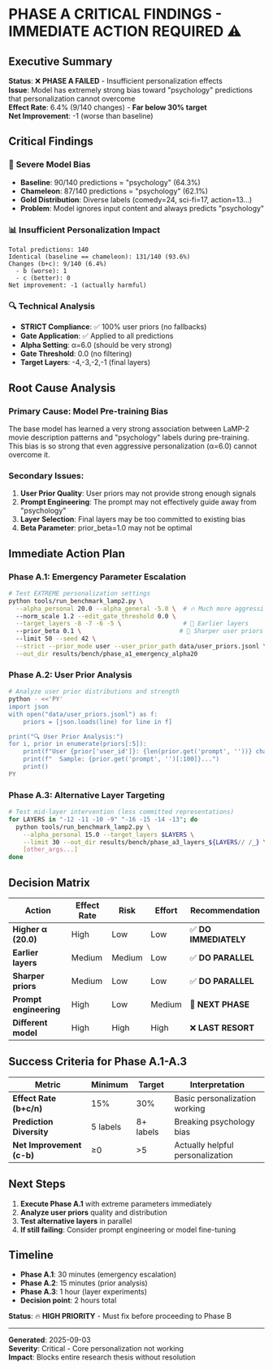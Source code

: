 # PHASE A CRITICAL FINDINGS - IMMEDIATE ACTION REQUIRED ⚠️

## Executive Summary

**Status**: ❌ **PHASE A FAILED** - Insufficient personalization effects  
**Issue**: Model has extremely strong bias toward "psychology" predictions that personalization cannot overcome  
**Effect Rate**: 6.4% (9/140 changes) - **Far below 30% target**  
**Net Improvement**: -1 (worse than baseline)

## Critical Findings

### 🚨 **Severe Model Bias**
- **Baseline**: 90/140 predictions = "psychology" (64.3%)
- **Chameleon**: 87/140 predictions = "psychology" (62.1%) 
- **Gold Distribution**: Diverse labels (comedy=24, sci-fi=17, action=13...)
- **Problem**: Model ignores input content and always predicts "psychology"

### 📊 **Insufficient Personalization Impact**
```
Total predictions: 140
Identical (baseline == chameleon): 131/140 (93.6%)
Changes (b+c): 9/140 (6.4%)
  - b (worse): 1
  - c (better): 0  
Net improvement: -1 (actually harmful)
```

### 🔍 **Technical Analysis**
- **STRICT Compliance**: ✅ 100% user priors (no fallbacks)
- **Gate Application**: ✅ Applied to all predictions  
- **Alpha Setting**: α=6.0 (should be very strong)
- **Gate Threshold**: 0.0 (no filtering)
- **Target Layers**: -4,-3,-2,-1 (final layers)

## Root Cause Analysis

### **Primary Cause**: Model Pre-training Bias
The base model has learned a very strong association between LaMP-2 movie description patterns and "psychology" labels during pre-training. This bias is so strong that even aggressive personalization (α=6.0) cannot overcome it.

### **Secondary Issues**:
1. **User Prior Quality**: User priors may not provide strong enough signals
2. **Prompt Engineering**: The prompt may not effectively guide away from "psychology"
3. **Layer Selection**: Final layers may be too committed to existing bias
4. **Beta Parameter**: prior_beta=1.0 may not be optimal

## Immediate Action Plan

### **Phase A.1: Emergency Parameter Escalation** 
```bash
# Test EXTREME personalization settings
python tools/run_benchmark_lamp2.py \
  --alpha_personal 20.0 --alpha_general -5.0 \  # 🔥 Much more aggressive
  --norm_scale 1.2 --edit_gate_threshold 0.0 \
  --target_layers -8 -7 -6 -5 \                 # 🔄 Earlier layers
  --prior_beta 0.1 \                           # 🎯 Sharper user priors
  --limit 50 --seed 42 \
  --strict --prior_mode user --user_prior_path data/user_priors.jsonl \
  --out_dir results/bench/phase_a1_emergency_alpha20
```

### **Phase A.2: User Prior Analysis**
```bash
# Analyze user prior distributions and strength
python - <<'PY'
import json
with open("data/user_priors.jsonl") as f:
    priors = [json.loads(line) for line in f]

print("🔍 User Prior Analysis:")
for i, prior in enumerate(priors[:5]):
    print(f"User {prior['user_id']}: {len(prior.get('prompt', ''))} chars")
    print(f"  Sample: {prior.get('prompt', '')[:100]}...")
    print()
PY
```

### **Phase A.3: Alternative Layer Targeting**
```bash
# Test mid-layer intervention (less committed representations)
for LAYERS in "-12 -11 -10 -9" "-16 -15 -14 -13"; do
  python tools/run_benchmark_lamp2.py \
    --alpha_personal 15.0 --target_layers $LAYERS \
    --limit 30 --out_dir results/bench/phase_a3_layers_${LAYERS// /_} \
    [other_args...]
done
```

## Decision Matrix

| Action | Effect Rate | Risk | Effort | Recommendation |
|--------|-------------|------|--------|----------------|
| **Higher α (20.0)** | High | Low | Low | ✅ **DO IMMEDIATELY** |
| **Earlier layers** | Medium | Medium | Low | ✅ **DO PARALLEL** |
| **Sharper priors** | Medium | Low | Low | ✅ **DO PARALLEL** |
| **Prompt engineering** | High | Low | Medium | 🔄 **NEXT PHASE** |
| **Different model** | High | High | High | ❌ **LAST RESORT** |

## Success Criteria for Phase A.1-A.3

| Metric | Minimum | Target | Interpretation |
|--------|---------|--------|----------------|
| **Effect Rate (b+c/n)** | 15% | 30% | Basic personalization working |
| **Prediction Diversity** | 5 labels | 8+ labels | Breaking psychology bias |
| **Net Improvement (c-b)** | ≥0 | >5 | Actually helpful personalization |

## Next Steps

1. **Execute Phase A.1** with extreme parameters immediately
2. **Analyze user priors** quality and distribution  
3. **Test alternative layers** in parallel
4. **If still failing**: Consider prompt engineering or model fine-tuning

## Timeline

- **Phase A.1**: 30 minutes (emergency escalation)
- **Phase A.2**: 15 minutes (prior analysis)
- **Phase A.3**: 1 hour (layer experiments)
- **Decision point**: 2 hours total

**Status**: 🔥 **HIGH PRIORITY** - Must fix before proceeding to Phase B

---
**Generated**: 2025-09-03  
**Severity**: Critical - Core personalization not working  
**Impact**: Blocks entire research thesis without resolution